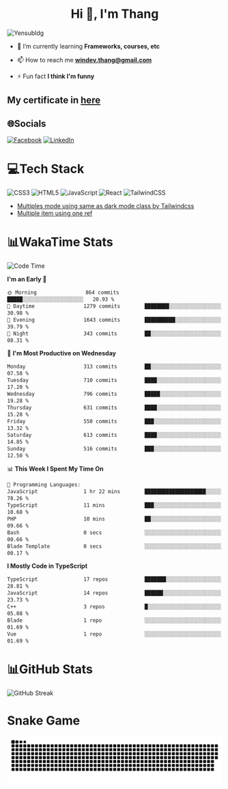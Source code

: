 <h1 align="center">Hi 👋, I'm Thang</h1>

![Yensubldg](https://readme-typing-svg.demolab.com?font=Fira+Code&weight=600&pause=1000&color=F5F5F2&center=true&vCenter=true&width=435&lines=Trying+to+be+a+Software+Engineering)

<!--
![](https://komarev.com/ghpvc/?username=yensubldg&label=Visitors+Count&color=brightgreen) -->

- 🌱 I’m currently learning **Frameworks, courses, etc**

- 📫 How to reach me **<windev.thang@gmail.com>**

- ⚡ Fun fact **I think I'm funny**

## My certificate in [here](./MY_CERTIFICATE.md)

## 🌐Socials

[![Facebook](https://img.shields.io/badge/Facebook-%231877F2.svg?logo=Facebook&logoColor=white)](https://facebook.com/yensubldg) [![LinkedIn](https://img.shields.io/badge/LinkedIn-%230077B5.svg?logo=linkedin&logoColor=white)](https://linkedin.com/in/yensubldg)

# 💻Tech Stack

![CSS3](https://img.shields.io/badge/css3-%231572B6.svg?style=for-the-badge&logo=css3&logoColor=white) ![HTML5](https://img.shields.io/badge/html5-%23E34F26.svg?style=for-the-badge&logo=html5&logoColor=white) ![JavaScript](https://img.shields.io/badge/javascript-%23323330.svg?style=for-the-badge&logo=javascript&logoColor=%23F7DF1E) ![React](https://img.shields.io/badge/react-%2320232a.svg?style=for-the-badge&logo=react&logoColor=%2361DAFB) ![TailwindCSS](https://img.shields.io/badge/tailwindcss-%2338B2AC.svg?style=for-the-badge&logo=tailwind-css&logoColor=white)

<!-- BLOG-POST-LIST:START -->
- [Multiples mode using same as dark mode class by Tailwindcss](https://dev.to/yensubldg/multiples-mode-using-same-as-dark-mode-class-by-tailwindcss-56p4)
- [Multiple item using one ref](https://dev.to/yensubldg/multiple-item-using-one-ref-1288)
<!-- BLOG-POST-LIST:END -->

# 📊WakaTime Stats

<!--START_SECTION:waka-->
![Code Time](http://img.shields.io/badge/Code%20Time-3%2C062%20hrs%2017%20mins-blue)

**I'm an Early 🐤** 

```text
🌞 Morning                864 commits         █████░░░░░░░░░░░░░░░░░░░░   20.93 % 
🌆 Daytime                1279 commits        ████████░░░░░░░░░░░░░░░░░   30.98 % 
🌃 Evening                1643 commits        ██████████░░░░░░░░░░░░░░░   39.79 % 
🌙 Night                  343 commits         ██░░░░░░░░░░░░░░░░░░░░░░░   08.31 % 
```
📅 **I'm Most Productive on Wednesday** 

```text
Monday                   313 commits         ██░░░░░░░░░░░░░░░░░░░░░░░   07.58 % 
Tuesday                  710 commits         ████░░░░░░░░░░░░░░░░░░░░░   17.20 % 
Wednesday                796 commits         █████░░░░░░░░░░░░░░░░░░░░   19.28 % 
Thursday                 631 commits         ████░░░░░░░░░░░░░░░░░░░░░   15.28 % 
Friday                   550 commits         ███░░░░░░░░░░░░░░░░░░░░░░   13.32 % 
Saturday                 613 commits         ████░░░░░░░░░░░░░░░░░░░░░   14.85 % 
Sunday                   516 commits         ███░░░░░░░░░░░░░░░░░░░░░░   12.50 % 
```


📊 **This Week I Spent My Time On** 

```text
💬 Programming Languages: 
JavaScript               1 hr 22 mins        ████████████████████░░░░░   78.26 % 
TypeScript               11 mins             ███░░░░░░░░░░░░░░░░░░░░░░   10.68 % 
PHP                      10 mins             ██░░░░░░░░░░░░░░░░░░░░░░░   09.66 % 
Bash                     0 secs              ░░░░░░░░░░░░░░░░░░░░░░░░░   00.66 % 
Blade Template           0 secs              ░░░░░░░░░░░░░░░░░░░░░░░░░   00.17 % 
```

**I Mostly Code in TypeScript** 

```text
TypeScript               17 repos            ███████░░░░░░░░░░░░░░░░░░   28.81 % 
JavaScript               14 repos            ██████░░░░░░░░░░░░░░░░░░░   23.73 % 
C++                      3 repos             █░░░░░░░░░░░░░░░░░░░░░░░░   05.08 % 
Blade                    1 repo              ░░░░░░░░░░░░░░░░░░░░░░░░░   01.69 % 
Vue                      1 repo              ░░░░░░░░░░░░░░░░░░░░░░░░░   01.69 % 
```




<!--END_SECTION:waka-->

# 📊GitHub Stats

![GitHub Streak](https://streak-stats.demolab.com?user=yensubldg&theme=tokyonight&border_radius=8)

# Snake Game

![Snake eating my contribution graph](./github-contribution-grid-snake.svg)
